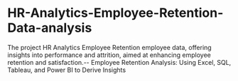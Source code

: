 # HR-Analytics-Employee-Retention-Data-analysis
The project HR Analytics Employee Retention employee data, offering insights into performance and attrition, aimed at enhancing employee retention and satisfaction.--
Employee Retention Analysis: Using Excel, SQL, Tableau, and Power BI to Derive Insights
